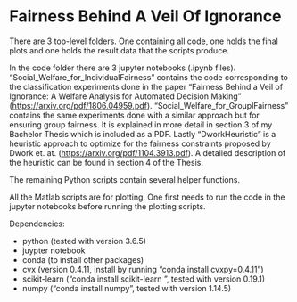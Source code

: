 # Fairness Behind A Veil Of Ignorance

There are 3 top-level folders. One containing all code, one holds the final plots and one holds the result data that the scripts produce.

In the code folder there are 3 jupyter notebooks (.ipynb files). “Social_Welfare_for_IndividualFairness” contains the code corresponding to the classification experiments done in the paper “Fairness Behind a Veil of Ignorance: A Welfare Analysis for Automated Decision Making” (https://arxiv.org/pdf/1806.04959.pdf). “Social_Welfare_for_GrouplFairness” contains the same experiments done with a similar approach but for ensuring group fairness. It is explained in more detail in section 3 of my Bachelor Thesis which is included as a PDF. Lastly “DworkHeuristic” is a heuristic approach to optimize for the fairness constraints proposed by Dwork et. at. (https://arxiv.org/pdf/1104.3913.pdf). A detailed description of the heuristic can be found in section 4 of the Thesis.

The remaining Python scripts contain several helper functions.

All the Matlab scripts are for plotting. One first needs to run the code in the jupyter notebooks before running the plotting scripts.

Dependencies:
- python (tested with version 3.6.5)
- juypter notebook
- conda (to install other packages)
- cvx (version 0.4.11, install by running “conda install cvxpy=0.4.11”)
- scikit-learn  (“conda install scikit-learn ”, tested with version 0.19.1)
- numpy (“conda install numpy”, tested with version 1.14.5)
